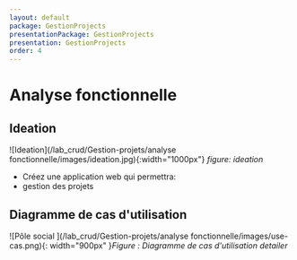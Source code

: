 ```yaml
---
layout: default
package: GestionProjects
presentationPackage: GestionProjects
presentation: GestionProjects
order: 4
---
```

# Analyse fonctionnelle

## Ideation

![Ideation](/lab_crud/Gestion-projets/analyse fonctionnelle/images/ideation.jpg){:width="1000px"}
*figure: ideation*

<!-- note -->
- Créez une application web qui permettra:
-  gestion des projets 
  

<!-- new slide -->
## Diagramme de cas d'utilisation 

![Pôle social ](/lab_crud/Gestion-projets/analyse fonctionnelle/images/use-cas.png){: width="900px" }*Figure : Diagramme de cas d'utilisation detailer*


<!-- new slide -->